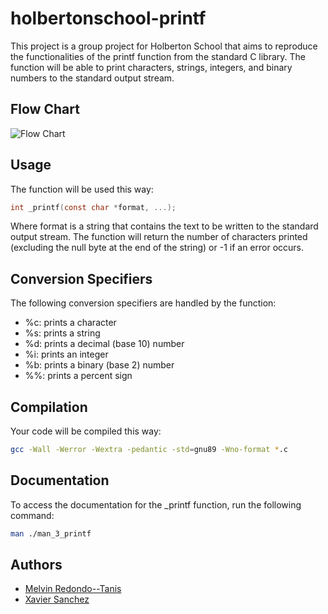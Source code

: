# holbertonschool-printf
This project is a group project for Holberton School that aims to reproduce the functionalities of the printf function from the standard C library. The function will be able to print characters, strings, integers, and binary numbers to the standard output stream.

## Flow Chart
![Flow Chart]("img/flow_chart.jpg")

## Usage
The function will be used this way:
```C
int _printf(const char *format, ...);
```
Where format is a string that contains the text to be written to the standard output stream. The function will return the number of characters printed (excluding the null byte at the end of the string) or -1 if an error occurs.

## Conversion Specifiers
The following conversion specifiers are handled by the function:
- %c: prints a character
- %s: prints a string
- %d: prints a decimal (base 10) number
- %i: prints an integer
- %b: prints a binary (base 2) number
- %%: prints a percent sign

## Compilation
Your code will be compiled this way:
```bash
gcc -Wall -Werror -Wextra -pedantic -std=gnu89 -Wno-format *.c
```

## Documentation
To access the documentation for the _printf function, run the following command:
```bash
man ./man_3_printf
```

## Authors
- [Melvin Redondo--Tanis]("https://melvin.redondotanis.com")
- [Xavier Sanchez]("https://www.linkedin.com/in/xavier-sanchez-b09b71311/")
